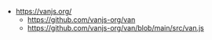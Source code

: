 

* https://vanjs.org/
    * https://github.com/vanjs-org/van
    * https://github.com/vanjs-org/van/blob/main/src/van.js
    

